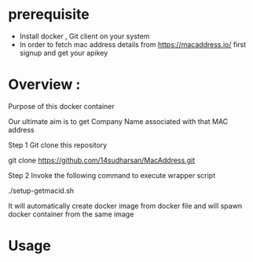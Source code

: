 # prerequisite
* Install docker , Git client on your system
* In order to fetch mac address details from https://macaddress.io/ first signup and get your apikey



# Overview :

Purpose of this docker container
 
Our ultimate aim is to get Company Name associated with that MAC address

Step 1 Git clone this repository

git clone https://github.com/14sudharsan/MacAddress.git

Step 2 Invoke the following command to execute wrapper script

./setup-getmacid.sh

It will automatically create docker image from docker file and will spawn docker container from the same image 

# Usage














